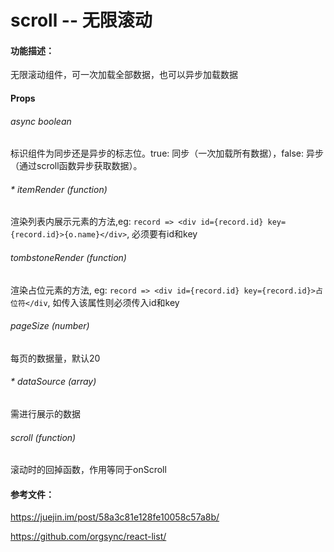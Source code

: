 # scroll -- 无限滚动
#### 功能描述：
无限滚动组件，可一次加载全部数据，也可以异步加载数据
#### Props
###### async boolean
标识组件为同步还是异步的标志位。true: 同步（一次加载所有数据），false: 异步（通过scroll函数异步获取数据）。
###### _*_ itemRender (function)
渲染列表内展示元素的方法,eg: `record => <div id={record.id} key={record.id}>{o.name}</div>`, 必须要有id和key
###### tombstoneRender (function)
渲染占位元素的方法, eg: `record => <div id={record.id} key={record.id}>占位符</div`, 如传入该属性则必须传入id和key
###### pageSize (number)
每页的数据量，默认20
###### _*_ dataSource (array)
需进行展示的数据
###### scroll (function)
滚动时的回掉函数，作用等同于onScroll

#### 参考文件：

<https://juejin.im/post/58a3c81e128fe10058c57a8b/>

<https://github.com/orgsync/react-list/>
